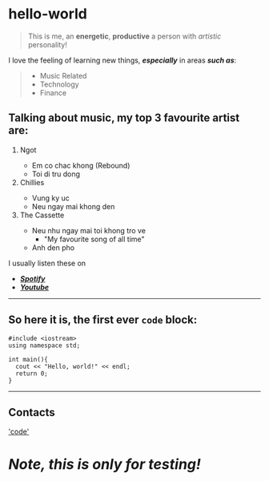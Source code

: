 # hello-world

> This is me, an <strong>energetic</strong>, **productive** a person with <em>artistic</em> personality!

I love the feeling of learning new things, <em><strong>especially</strong></em> in areas ***such as***:<br>
> - Music Related
> - Technology
> - Finance

<h2> Talking about music, my top 3 favourite artist are:</h2>

<ol>
  <li>Ngot</li>
    <ul>
      <li>Em co chac khong (Rebound)</li>
      <li>Toi di tru dong</li>
    </ul>
  <li>Chillies</li>
    <ul>
      <li>Vung ky uc</li>
      <li>Neu ngay mai khong den</li>
    </ul>
  <li>The Cassette</li>
    <ul>
      <li>Neu nhu ngay mai toi khong tro ve
        <ul>
          <li>"My favourite song of all time"</li>
        </ul>
      </li>
      <li>Anh den pho</li>
    </ul>
</ol>

I usually listen these on 
- ***[Spotify](https://open.spotify.com/ "Literal chills")***
- ***<a href="https://www.youtube.com/" title="Waste to much time to be honest">Youtube</a>***
---

<h2>So here it is, the first ever <code>code</code> block:</h2>

```
#include <iostream>
using namespace std;

int main(){
  cout << "Hello, world!" << endl;
  return 0;
}
```

---

<h2> Contacts </h2>

['code'](#code)

***<h1>Note, this is only for testing!</h1>***
